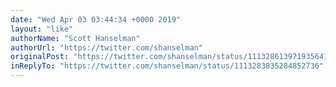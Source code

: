 ```yaml
---
date: "Wed Apr 03 03:44:34 +0000 2019"
layout: "like"
authorName: "Scott Hanselman"
authorUrl: "https://twitter.com/shanselman"
originalPost: "https://twitter.com/shanselman/status/1113286139719356416"
inReplyTo: "https://twitter.com/shanselman/status/1113283835284852736"
---
```

